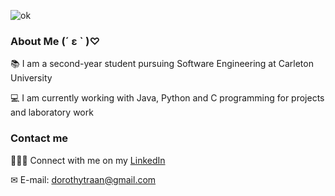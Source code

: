 ![ok](https://user-images.githubusercontent.com/62575445/112886721-4b741d00-90a0-11eb-81f1-bcce6c76fce1.PNG)
### About Me 	(´ ε ` )♡
📚 I am a second-year student pursuing Software Engineering at Carleton University

💻 I am currently working with Java, Python and C programming for projects and laboratory work


### Contact me
👩🏻‍💻 Connect with me on my [LinkedIn](https://www.linkedin.com/in/dorothy-tran-124a381b7/)

✉ E-mail: dorothytraan@gmail.com
